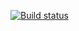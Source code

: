 [![Build status](https://ci.appveyor.com/api/projects/status/vlqxet7cu4vtwwp4?svg=true)](https://ci.appveyor.com/project/volontare/aqa5-1)